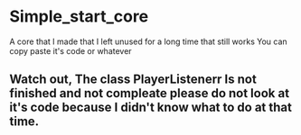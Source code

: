 # Simple_start_core
 A core that I made that I left unused for a long time that still works
You can copy paste it's code or whatever
## Watch out, The class PlayerListenerr Is not finished and not compleate please do not look at it's code because I didn't know what to do at that time.
